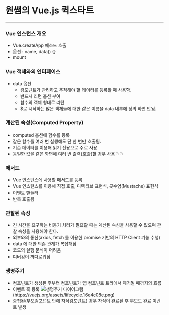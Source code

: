 # 원쌤의 Vue.js 퀵스타트
___
### Vue 인스턴스 개요
* Vue.createApp 메소드 호출
* 옵션 : name, data() {}
* mount
### Vue 객체와의 인터페이스
* data 옵션
  * 컴포넌트가 관리하고 추적해야 할 데이터를 등록할 때 사용함.
  * 반드시 리턴 옵션 부여
  * 함수의 객체 형태로 리턴
  * $로 시작하는 많은 객체들에 대한 같은 이름을 data 내부에 정의 하면 안됨.
### 계산된 속성(Computed Property)
* computed 옵션에 함수를 등록
* 같은 함수를 여러 번 실행해도 단 한 번만 호출됨.
* 기존 데이터를 이용해 읽기 전용으로 주로 사용
* 동일한 값을 같은 화면에 여러 번 출력(호출)할 경우 사용ㅋㅋ
### 메서드
* Vue 인스턴스에 사용할 메서드를 등록
* Vue 인스턴스를 이용해 직접 호출, 디렉티브 표현식, 콧수염(Mustache) 표현식
* 이벤트 핸들러
* 반복 호출됨
### 관찰된 속성
* 긴 시간을 요구하는 비동기 처리가 필요할 때는 계산된 속성을 사용할 수 없으며 관찰 속성을 사용해야 한다.
* 외부와의 통신(axios, fetch 를 이용한 promise 기반의 HTTP Client 기눙 수행)
* data 에 대한 의존 관계가 복잡해짐
* 코드의 실행 분석이 어려움
* 디버깅이 까다로워짐
### 생명주기
* 컴포넌트가 생성된 후부터 컴포넌트가 앱 컴포넌트 트리에서 제거될 때까지의 흐름
* 이벤트 훅 등록
<img src="https://vuejs.org/assets/lifecycle.16e4c08e.png">생명주기 다이어그램(https://vuejs.org/assets/lifecycle.16e4c08e.png)
* 중첩된(부모컴포넌트 안에 자식컴포넌트) 경우 자식이 완료된 후 부모도 완료 이벤트 발생